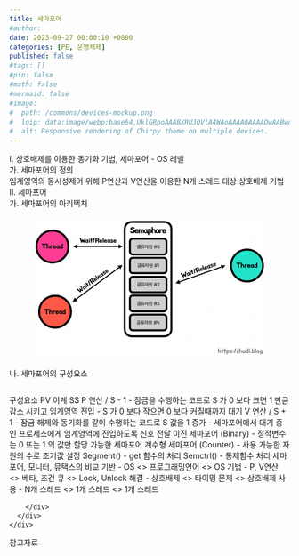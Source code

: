 ```yaml
---
title: 세마포어
#author: 
date: 2023-09-27 00:00:10 +0800
categories: [PE, 운영체제]
published: false
#tags: []
#pin: false
#math: false
#mermaid: false
#image:
#  path: /commons/devices-mockup.png
#  lqip: data:image/webp;base64,UklGRpoAAABXRUJQVlA4WAoAAAAQAAAADwAABwAAQUxQSDIAAAARL0AmbZurmr57yyIiqE8oiG0bejIYEQTgqiDA9vqnsUSI6H+oAERp2HZ65qP/VIAWAFZQOCBCAAAA8AEAnQEqEAAIAAVAfCWkAALp8sF8rgRgAP7o9FDvMCkMde9PK7euH5M1m6VWoDXf2FkP3BqV0ZYbO6NA/VFIAAAA
#  alt: Responsive rendering of Chirpy theme on multiple devices.
---
```


<div class="post-wrap">
  <div class="para">
    <div class="para-title">
      I. 상호배제를 이용한 동기화 기법, 세마포어 - OS 레벨
    </div>
    <div class="para-cntnt">
      <div class="para">
        <div class="para-title">
          가. 세마포어의 정의
        </div>
        <div class="para-cntnt">
            임계영역의 동시성제어 위해 P연산과 V연산을 이용한 N개 스레드 대상 상호배제 기법
        </div>
      </div>
    </div>
  </div>
  
  <div class="para">
    <div class="para-title">
      II. 세마포어
    </div>
    <div class="para-cntnt">
      <div class="para">
        <div class="para-title">
          가. 세마포어의 아키텍처
        </div>
        <div class="para-cntnt">
          <figure class="post-figure">
            <img src="/assets/img/posts/세마포어.png" alt="세마포어">
<!--            <figcaption>Source: Unveiling the Metaverse: Exploring Emerging Trends, Multifaceted Perspectives, and Future Challenges</figcaption>-->
          </figure>
        </div>
      </div>
      <div class="para">
        <div class="para-title">
          나. 세마포어의 구성요소
        </div>
        <div class="para-cntnt">
          <table class="post-table">
          </table>
          구성요소 PV 이계 SS
  P 연산 / S - 1 - 잠금을 수행하는 코드로 S 가 0 보다 크면 1 만큼 감소 시키고 임계영역 진입 - S 가 0 보다 작으면 0 보다 커질때까지 대기
  V 연산 / S + 1 - 잠금 해제와 동기화를 같이 수행하는 코드로 S 값을 1 증가 - 세마포어에서 대기 중인 프로세스에게 임계영역에 진입하도록 신호 전달
  이진&nbsp;세마포어 (Binary) -&nbsp;정적변수는&nbsp;0&nbsp;또는&nbsp;1&nbsp;의&nbsp;값만&nbsp;할당&nbsp;가능한&nbsp;세마포어
  계수형&nbsp;세마포어 (Counter) -&nbsp;사용&nbsp;가능한&nbsp;자원의&nbsp;수로&nbsp;초기값&nbsp;설정
  Segment() - get 함수의 처리
  Semctrl() - 통제함수 처리
세마포어, 모니터, 뮤택스의 비교
  기반 - OS &lt;&gt; 프로그래밍언어 &lt;&gt; OS
  기법 - P, V연산 &lt;&gt; 베타, 조건 큐 &lt;&gt; Lock, Unlock
  해결 - 상호배제 &lt;&gt; 타이밍 문제 &lt;&gt; 상호배제
  사용 - N개 스레드 &lt;&gt; 1개 스레드 &lt;&gt; 1개 스레드

        </div>
      </div>
    </div>
  </div>

  <div class="refr-wrap">
    <div class="refr-title">
        참고자료
    </div>
    <ol class="refr-list">
    <!--    <li>(나현식, 최대선) <a target="_blank" href="https://scienceon.kisti.re.kr/commons/util/originalView.do?cn=JAKO202225948430499&oCn=JAKO202225948430499&dbt=JAKO&journal=NJOU00291864">메타버스 보안 위협 요소 및 대응 방안 검토</a></li>-->
    <!--    <li>(M. Uddin, S. Manickam, H. Ullah, M. Obaidat and A. Dandoush) <a target="_blank" href="https://ieeexplore.ieee.org/abstract/document/10138386">Unveiling the Metaverse: Exploring Emerging Trends, Multifaceted Perspectives, and Future Challenges</a></li>-->
    </ol>
  </div>
</div>
